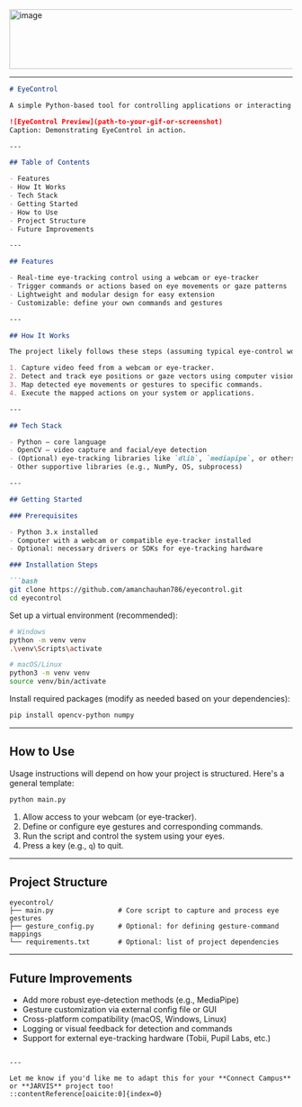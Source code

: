 <img width="590" height="106" alt="image" src="https://github.com/user-attachments/assets/599472d9-96a7-4f89-b2df-aad5ec13106a" />

---

````markdown
# EyeControl

A simple Python-based tool for controlling applications or interacting with your system using eye gestures or eye tracking inputs. Designed to be lightweight, easy to use, and highly customizable.

![EyeControl Preview](path-to-your-gif-or-screenshot)  
Caption: Demonstrating EyeControl in action.

---

## Table of Contents

- Features  
- How It Works  
- Tech Stack  
- Getting Started  
- How to Use  
- Project Structure  
- Future Improvements  

---

## Features

- Real-time eye-tracking control using a webcam or eye-tracker  
- Trigger commands or actions based on eye movements or gaze patterns  
- Lightweight and modular design for easy extension  
- Customizable: define your own commands and gestures  

---

## How It Works

The project likely follows these steps (assuming typical eye-control workflows):

1. Capture video feed from a webcam or eye-tracker.  
2. Detect and track eye positions or gaze vectors using computer vision techniques.  
3. Map detected eye movements or gestures to specific commands.  
4. Execute the mapped actions on your system or applications.  

---

## Tech Stack

- Python — core language  
- OpenCV — video capture and facial/eye detection  
- (Optional) eye-tracking libraries like `dlib`, `mediapipe`, or others  
- Other supportive libraries (e.g., NumPy, OS, subprocess)  

---

## Getting Started

### Prerequisites

- Python 3.x installed  
- Computer with a webcam or compatible eye-tracker installed  
- Optional: necessary drivers or SDKs for eye-tracking hardware  

### Installation Steps

```bash
git clone https://github.com/amanchauhan786/eyecontrol.git
cd eyecontrol
````

Set up a virtual environment (recommended):

```bash
# Windows
python -m venv venv
.\venv\Scripts\activate

# macOS/Linux
python3 -m venv venv
source venv/bin/activate
```

Install required packages (modify as needed based on your dependencies):

```bash
pip install opencv-python numpy
```

---

## How to Use

Usage instructions will depend on how your project is structured. Here's a general template:

```bash
python main.py
```

1. Allow access to your webcam (or eye-tracker).
2. Define or configure eye gestures and corresponding commands.
3. Run the script and control the system using your eyes.
4. Press a key (e.g., `q`) to quit.

---

## Project Structure

```
eyecontrol/
├── main.py                # Core script to capture and process eye gestures
├── gesture_config.py      # Optional: for defining gesture-command mappings
└── requirements.txt       # Optional: list of project dependencies
```

---

## Future Improvements

* Add more robust eye-detection methods (e.g., MediaPipe)
* Gesture customization via external config file or GUI
* Cross-platform compatibility (macOS, Windows, Linux)
* Logging or visual feedback for detection and commands
* Support for external eye-tracking hardware (Tobii, Pupil Labs, etc.)

```

---

Let me know if you'd like me to adapt this for your **Connect Campus** or **JARVIS** project too!
::contentReference[oaicite:0]{index=0}
```
